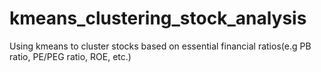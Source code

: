 # kmeans_clustering_stock_analysis
Using kmeans to cluster stocks based on essential financial ratios(e.g PB ratio, PE/PEG ratio, ROE, etc.)
